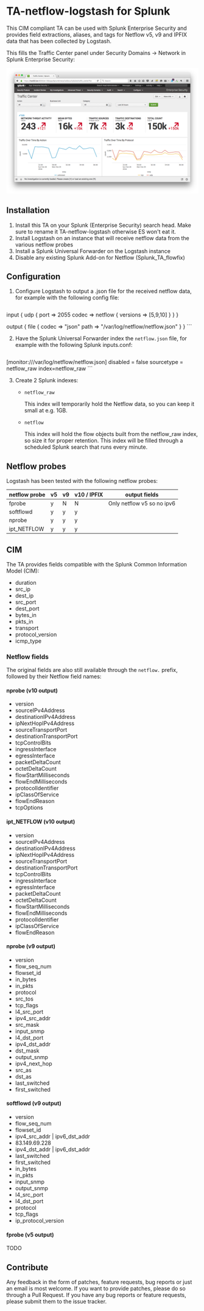 # TA-netflow-logstash for Splunk

This CIM compliant TA can be used with Splunk Enterprise Security and
provides field extractions, aliases, and tags for Netflow v5, v9 and IPFIX data
that has been collected by Logstash.

This fills the Traffic Center panel under Security Domains -> Network in Splunk
Enterprise Security:

![Splunk ES Traffic Center](splunk_es_traffic_center.png)

## Installation

1. Install this TA on your Splunk (Enterprise Security) search head. Make sure to rename it TA-netflow-logstash otherwise ES won't eat it.
2. Install Logstash on an instance that will receive netflow data from the various netflow probes
3. Install a Splunk Universal Forwarder on the Logstash instance
4. Disable any existing Splunk Add-on for Netflow (Splunk_TA_flowfix)

## Configuration 

1. Configure Logstash to output a .json file for the received netflow data, for example with the following config file:

    ```
input {
  udp {
    port => 2055
    codec => netflow {
      versions => [5,9,10]
    }
  }
}

output {
  file {
    codec => "json"
    path => "/var/log/netflow/netflow.json"
  }
}
    ```

2. Have the Splunk Universal Forwarder index the `netflow.json` file, for example with the following Splunk inputs.conf:

    ```
[monitor:///var/log/netflow/netflow.json]
disabled = false
sourcetype = netflow_raw
index=netflow_raw
    ```

3. Create 2 Splunk indexes:

    * `netflow_raw`
       
       This index will temporarily hold the Netflow data, so you can keep it small at e.g. 1GB.

    * `netflow`

       This index will hold the flow objects built from the netflow_raw index, so size it for proper retention. This index will be filled through a scheduled Splunk search that runs every minute.


## Netflow probes

Logstash has been tested with the following netflow probes:

| netflow probe | v5 | v9 | v10 / IPFIX | output fields
|---------------|----|----|------|----
| fprobe        | y  |  N | N    | Only netflow v5 so no ipv6
| softflowd     | y  |  y | y    | 
| nprobe        | y  |  y | y    |
| ipt_NETFLOW   | y  |  y | y    |

## CIM 

The TA provides fields compatible with the Splunk Common Information Model (CIM):

* duration
* src_ip
* dest_ip
* src_port
* dest_port
* bytes_in
* pkts_in
* transport
* protocol_version
* icmp_type

### Netflow fields

The original fields are also still available through the `netflow.` prefix, followed by their Netflow field names:

#### nprobe (v10 output)

* version
* sourceIPv4Address
* destinationIPv4Address
* ipNextHopIPv4Address
* sourceTransportPort
* destinationTransportPort
* tcpControlBits
* ingressInterface
* egressInterface
* packetDeltaCount
* octetDeltaCount
* flowStartMilliseconds
* flowEndMilliseconds
* protocolIdentifier
* ipClassOfService
* flowEndReason
* tcpOptions

#### ipt_NETFLOW (v10 output)

* version
* sourceIPv4Address
* destinationIPv4Address
* ipNextHopIPv4Address
* sourceTransportPort
* destinationTransportPort
* tcpControlBits
* ingressInterface
* egressInterface
* packetDeltaCount
* octetDeltaCount
* flowStartMilliseconds
* flowEndMilliseconds
* protocolIdentifier
* ipClassOfService
* flowEndReason

#### nprobe (v9 output)

* version
* flow_seq_num
* flowset_id
* in_bytes
* in_pkts
* protocol
* src_tos
* tcp_flags
* l4_src_port
* ipv4_src_addr
* src_mask
* input_snmp
* l4_dst_port
* ipv4_dst_addr
* dst_mask
* output_snmp
* ipv4_next_hop
* src_as
* dst_as
* last_switched
* first_switched

#### softflowd (v9 output)

* version
* flow_seq_num
* flowset_id
* ipv4_src_addr | ipv6_dst_addr
* 83.149.69.228
* ipv4_dst_addr | ipv6_dst_addr
* last_switched
* first_switched
* in_bytes
* in_pkts
* input_snmp
* output_snmp
* l4_src_port
* l4_dst_port
* protocol
* tcp_flags
* ip_protocol_version

#### fprobe (v5 output)

TODO

## Contribute

Any feedback in the form of patches, feature requests, bug reports or just an email is most welcome.
If you want to provide patches, please do so through a Pull Request.
If you have any bug reports or feature requests, please submit them to the issue tracker.

